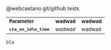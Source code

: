 @webcaetano git/github tests

<table>
<tr>
<td><strong><sub>Parameter</sub></strong></td>
<td><strong><sub>wadwad</sub></strong></td>
<td><strong><sub>wadwad</sub></strong></td>
</tr>
<tr>
  <td><strong><code><sub>cta_on_idle_time</sub></code></strong></td>
<td><sub><i>wadwad</i></sub></td>
<td><sub>wadwad</sub></td>
</tr>
</table>


`bla`
